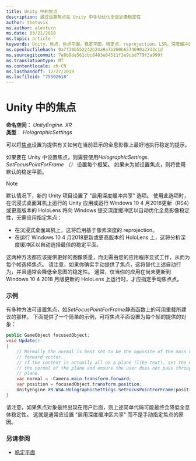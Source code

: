 ```yaml
---
title: Unity 中的焦点
description: 通过设置焦点在 Unity 中手动优化全息影像稳定性
author: thetuvix
ms.author: alexturn
ms.date: 03/21/2018
ms.topic: article
keywords: Unity，焦点，焦点平面，稳定平面，稳定点，reprojection，LSR，深度缓冲区
ms.openlocfilehash: 9a7f30b552242b24a9a7b260b6574690a27d2c1d
ms.sourcegitcommit: 7e8b9de561cbc8483e84511f3e9cbd779f3a999f
ms.translationtype: MT
ms.contentlocale: zh-CN
ms.lasthandoff: 12/27/2019
ms.locfileid: "75502618"
---
```

# <a name="focus-point-in-unity"></a>Unity 中的焦点

**命名空间：** *UnityEngine. XR*<br>
**类型**： *HolographicSettings*

可以将[焦点](hologram-stability.md#reprojection)设置为提供有关如何在当前显示的全息影像上最好地执行稳定的提示。

如果要在 Unity 中设置焦点，则需要使用*HolographicSettings. SetFocusPointForFrame （）* 设置每个框架。 如果未为帧设置焦点，则将使用默认的稳定平面。

> [!NOTE]
> 默认情况下，新的 Unity 项目设置了 "启用深度缓冲共享" 选项。  使用此选项时，在沉浸式桌面耳机上运行的 Unity 应用或运行 Windows 10 4 月2018更新（RS4）或更高版本的 HoloLens 将向 Windows 提交深度缓冲区以自动优化全息影像稳定性，无需应用指定焦点：
> * 在沉浸式桌面耳机上，这将启用基于像素深度的 reprojection。
> * 在运行 Windows 10 4 月2018更新或更高版本的 HoloLens 上，这将分析深度缓冲区以自动选择最佳的稳定平面。
>
> 这两种方法都应该提供更好的图像质量，而无需由您的应用程序显式工作，从而为每个帧选择焦点。  请注意，如果你确实手动提供了焦点，这将替代上述自动行为，并且通常会降低全息图的稳定性。  通常，仅当你的应用在尚未更新到 Windows 10 4 2018 月版更新的 HoloLens 上运行时，才应指定手动焦点点。

### <a name="example"></a>示例

有多种方法可设置焦点，如*SetFocusPointForFrame*静态函数上的可用重载所建议的那样。 下面提供了一个简单的示例，可将焦点平面设置为每个帧的提供的对象：

```cs
public GameObject focusedObject;
void Update()
{
    // Normally the normal is best set to be the opposite of the main camera's 
    // forward vector.
    // If the content is actually all on a plane (like text), set the normal to 
    // the normal of the plane and ensure the user does not pass through the 
    // plane.
    var normal = -Camera.main.transform.forward;     
    var position = focusedObject.transform.position;
    UnityEngine.XR.WSA.HolographicSettings.SetFocusPointForFrame(position, normal);
}
```

请注意，如果焦点对象最终出现在用户后面，则上述简单代码可能最终会降低全息体稳定性。  这就是通常应设置 "启用深度缓冲区共享" 而不是手动指定焦点的原因。

### <a name="see-also"></a>另请参阅
* [稳定平面](hologram-stability.md#reprojection)
